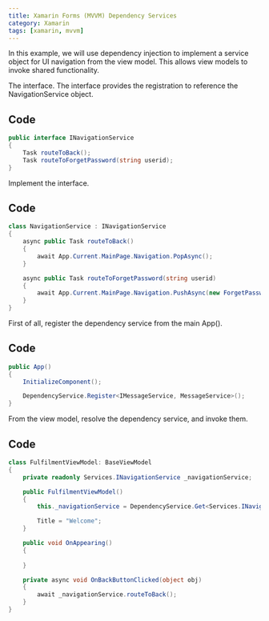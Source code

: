 ```yaml
---
title: Xamarin Forms (MVVM) Dependency Services
category: Xamarin
tags: [xamarin, mvvm]
---
```


In this example, we will use dependency injection to implement a service object for UI navigation from the view model. This allows view models to invoke shared functionality.

The interface. The interface provides the registration to reference the NavigationService object.

Code
----

~~~~~~~~~~~~~~~~~~~~~~~~~~~~~~~~~~~~~~~~~~~~~~~~~~~~~~~~~~~~~~~~~~~~~~~~~~~ c#
public interface INavigationService
{
    Task routeToBack();
    Task routeToForgetPassword(string userid);
}
~~~~~~~~~~~~~~~~~~~~~~~~~~~~~~~~~~~~~~~~~~~~~~~~~~~~~~~~~~~~~~~~~~~~~~~~~~~~~~~~

Implement the interface.

Code
----

~~~~~~~~~~~~~~~~~~~~~~~~~~~~~~~~~~~~~~~~~~~~~~~~~~~~~~~~~~~~~~~~~~~~~~~~~~~ c#
class NavigationService : INavigationService
{
    async public Task routeToBack()
    {
        await App.Current.MainPage.Navigation.PopAsync();
    }

    async public Task routeToForgetPassword(string userid)
    {
        await App.Current.MainPage.Navigation.PushAsync(new ForgetPasswordPage(userid));
    }
}
~~~~~~~~~~~~~~~~~~~~~~~~~~~~~~~~~~~~~~~~~~~~~~~~~~~~~~~~~~~~~~~~~~~~~~~~~~~~~~~~

First of all, register the dependency service from the main App().

Code
----

~~~~~~~~~~~~~~~~~~~~~~~~~~~~~~~~~~~~~~~~~~~~~~~~~~~~~~~~~~~~~~~~~~~~~~~~~~~ c#
public App()
{
    InitializeComponent();

    DependencyService.Register<IMessageService, MessageService>();
}
~~~~~~~~~~~~~~~~~~~~~~~~~~~~~~~~~~~~~~~~~~~~~~~~~~~~~~~~~~~~~~~~~~~~~~~~~~~~~~~~

From the view model, resolve the dependency service, and invoke them.

Code
----

~~~~~~~~~~~~~~~~~~~~~~~~~~~~~~~~~~~~~~~~~~~~~~~~~~~~~~~~~~~~~~~~~~~~~~~~~~~ c#
class FulfilmentViewModel: BaseViewModel
{
    private readonly Services.INavigationService _navigationService;

    public FulfilmentViewModel()
    {
        this._navigationService = DependencyService.Get<Services.INavigationService>();

        Title = "Welcome";
    }

    public void OnAppearing()
    {
        
    }

    private async void OnBackButtonClicked(object obj)
    {
        await _navigationService.routeToBack();
    } 
}
~~~~~~~~~~~~~~~~~~~~~~~~~~~~~~~~~~~~~~~~~~~~~~~~~~~~~~~~~~~~~~~~~~~~~~~~~~~~~~~~
